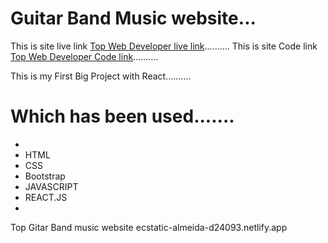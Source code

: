 # Guitar Band Music website...

This is site live link [Top Web Developer live link](https://upbeat-jepsen-825a61.netlify.app/)..........
This is site Code link [Top Web Developer Code link]()..........

This is my First Big Project with React..........

# Which has been used.......

- 
- HTML
- CSS
- Bootstrap
- JAVASCRIPT
- REACT.JS
- 
Top Gitar Band music website
ecstatic-almeida-d24093.netlify.app